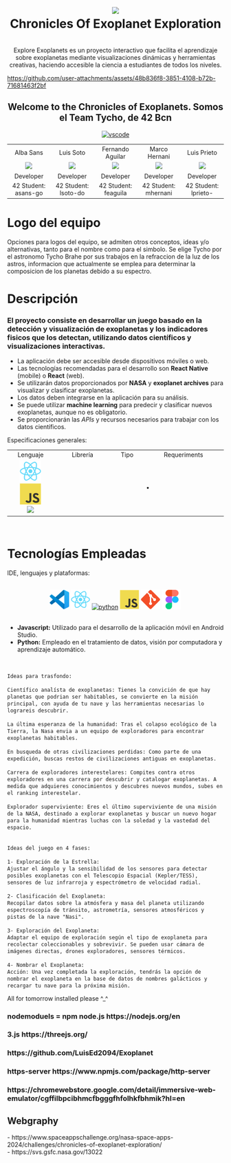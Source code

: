 <div align="center">

  # <a href="#"><img align="center" src="https://github.com/user-attachments/assets/8450f224-b9fd-4ff6-81b5-2dc1478c8873"></a> <br> Chronicles Of Exoplanet Exploration <br>
<br>Explore Exoplanets es un proyecto interactivo que facilita el aprendizaje sobre exoplanetas mediante visualizaciones dinámicas y herramientas creativas, haciendo accesible la ciencia a estudiantes de todos los niveles.
</div>

https://github.com/user-attachments/assets/48b836f8-3851-4108-b72b-71681463f2bf

<h2 align="center">Welcome to the Chronicles of Exoplanets. Somos el Team Tycho, de 42 Bcn</h2>

<div align="center">
<a href="#"><img src="https://github.com/user-attachments/assets/8293109c-dcd6-4385-b766-ff254fe505ba" alt="vscode" width="500" height="500"/></a>
</div>

<div align="center">
<table>
  <tr>
    <td align="center" width="300">Alba Sans</td>
    <td align="center" width="300">Luis Soto</td>
    <td align="center" width="300">Fernando Aguilar</td>
    <td align="center" width="300">Marco Hernani</td>
    <td align="center" width="300">Luis Prieto</td>
  </tr>
  <tr>
    <td align="center" width="300"><a href="#"><img width="165" src="https://github.com/user-attachments/assets/853fa52e-7b1e-4ec0-881d-48480e45cdc8" /></a></td>
    <td align="center" width="300"><a href="#"><img width="145" src="https://github.com/user-attachments/assets/6bcb7b68-3055-4940-8009-aab9c816e5bb" /></a></td>
    <td align="center" width="300"><a href="#"><img width="138" src="https://github.com/user-attachments/assets/059519f6-fc86-4ee5-8f68-72511d7aef53" /></a></td>
    <td align="center" width="300"><a href="#"><img width="153" src="https://github.com/user-attachments/assets/358520f3-133d-4c03-bf92-192830a9dc65" /></a></td>
    <td align="center" width="300"><a href="#"><img width="155" src="https://github.com/user-attachments/assets/9f1fe198-7ab5-48cd-b4ed-834f05da599a" /></a></td>
  </tr>

  <tr>
    <td align="center" width="500">Developer </td>
    <td align="center" width="500">Developer </td>
    <td align="center" width="500">Developer </td>
    <td align="center" width="500">Developer </td>
    <td align="center" width="500">Developer </td>
  </tr>
  <tr>
    <td align="center" width="500">42 Student: asans-go</td>
    <td align="center" width="500">42 Student: lsoto-do</td>
    <td align="center" width="500">42 Student: feaguila</td>
    <td align="center" width="500">42 Student: mhernani</td>
    <td align="center" width="500">42 Student: lprieto-</td>
  </tr>
</table>

</div>

# Logo del equipo
Opciones para logos del equipo, se admiten otros conceptos, ideas y/o alternativas, tanto para el nombre como para el simbolo. Se elige Tycho por el astronomo Tycho Brahe por sus trabajos en la refraccion de la luz de los astros, informacion que actualmente se emplea para determinar la composicion de los planetas debido a su espectro.

# Descripción

<h3 weight="bold">El proyecto consiste en desarrollar un juego basado en la detección y visualización de exoplanetas y los indicadores fisicos que los detectan, utilizando datos científicos y visualizaciones interactivas.</h3>

- La aplicación debe ser accesible desde dispositivos móviles o web.
- Las tecnologías recomendadas para el desarrollo son <b>React Native</b> (mobile) o <b>React</b> (web).
- Se utilizarán datos proporcionados por <b>NASA</b> y <b>exoplanet archives</b> para visualizar y clasificar exoplanetas.
- Los datos deben integrarse en la aplicación para su análisis.
- Se puede utilizar <b>machine learning</b> para predecir y clasificar nuevos exoplanetas, aunque no es obligatorio.
- Se proporcionarán las <em>APIs</em> y recursos necesarios para trabajar con los datos científicos.

Especificaciones generales:

<div align="center">
<table>
  <tr>
    <td align="center" width="160">Lenguaje</td>
    <td align="center" width="250">Librería<br></td>
    <td align="center">Tipo</td>
    <td align="center">Requeriments</td>
  </tr>
  <tr>
    <td align="center"><a href="#"><img width="50" src="https://github.com/devicons/devicon/blob/v2.16.0/icons/react/react-original.svg" /></a><br><a href="#"><img width="50" src="https://github.com/devicons/devicon/blob/v2.16.0/icons/javascript/javascript-original.svg" /></a><br><a href="#"><img width="50" src="https://cdn.jsdelivr.net/gh/devicons/devicon@latest/icons/python/python-original.svg" /></a><br>
    </td>
    <td align="center" width="250"><img width="200" src="" /></td>
    <td align="center" width="120"></td>
    <td width="330">
      • 
      </td>
  </tr>
</table>
</div>
<br>

# Tecnologías Empleadas

IDE, lenguajes y plataformas:
<br>
<br>
<div align="center">
<a href="#"><img src="https://github.com/devicons/devicon/blob/v2.16.0/icons/vscode/vscode-original.svg" alt="vscode" width="45" height="45"/></a>
<a href="#"><img src="https://github.com/devicons/devicon/blob/v2.16.0/icons/react/react-original.svg" alt="react" width="45" height="45"/></a>
<a href="#"><img src="https://cdn.jsdelivr.net/gh/devicons/devicon@latest/icons/python/python-original.svg" alt="python" width="45" height="45"/></a>
<a href="#"><img src="https://github.com/devicons/devicon/blob/v2.16.0/icons/javascript/javascript-original.svg" alt="javascript" width="45" height="45"/></a>
<a href="#"><img src="https://github.com/devicons/devicon/blob/v2.16.0/icons/git/git-plain.svg" alt="git" width="45" height="45"/></a>
<a href="#"><img src="https://github.com/devicons/devicon/blob/v2.16.0/icons/figma/figma-original.svg" alt="figma" width="45" height="45"/></a>

</div>
<br>

- <b>Javascript:</b> Utilizado para el desarrollo de la aplicación móvil en Android Studio.
- <b>Python:</b> Empleado en el tratamiento de datos, visión por computadora y aprendizaje automático.

<br>

`````
Ideas para trasfondo:

Científico analísta de exoplanetas: Tienes la convición de que hay planetas que podrian ser habitables, se convierte en la misión principal, con ayuda de tu nave y las herramientas necesarias lo lograreis descubrir.

La última esperanza de la humanidad: Tras el colapso ecológico de la Tierra, la Nasa envia a un equipo de exploradores para encontrar exoplanetas habitables.

En busqueda de otras civilizaciones perdidas: Como parte de una expedición, buscas restos de civilizaciones antiguas en exoplanetas. 

Carrera de exploradores interestelares: Compites contra otros exploradores en una carrera por descubrir y catalogar exoplanetas. A medida que adquieres conocimientos y descubres nuevos mundos, subes en el ranking interestelar.

Explorador superviviente: Eres el último superviviente de una misión de la NASA, destinado a explorar exoplanetas y buscar un nuevo hogar para la humanidad mientras luchas con la soledad y la vastedad del espacio.


Ideas del juego en 4 fases:

1- Exploración de la Estrella:
Ajustar el ángulo y la sensibilidad de los sensores para detectar posibles exoplanetas con el Telescopio Espacial (Kepler/TESS), sensores de luz infrarroja y espectrómetro de velocidad radial.

2- Clasificación del Exoplaneta:
Recopilar datos sobre la atmósfera y masa del planeta utilizando espectroscopía de tránsito, astrometría, sensores atmosféricos y pistas de la nave "Nasi".

3- Exploración del Exoplaneta:
Adaptar el equipo de exploración según el tipo de exoplaneta para recolectar coleccionables y sobrevivir. Se pueden usar cámara de imágenes directas, drones exploradores, sensores térmicos.

4- Nombrar el Exoplaneta:
Acción: Una vez completada la exploración, tendrás la opción de nombrar el exoplaneta en la base de datos de nombres galácticos y recargar tu nave para la próxima misión.

`````

All for tomorrow installed please ^_^
<h3>nodemoduels = npm node.js https://nodejs.org/en  </h3>
<h3>3.js https://threejs.org/  </h3>
<h3>https://github.com/LuisEd2094/Exoplanet</h3>
<h3>https-server  https://www.npmjs.com/package/http-server </h3>
<h3>https://chromewebstore.google.com/detail/immersive-web-emulator/cgffilbpcibhmcfbgggfhfolhkfbhmik?hl=en</h3>


<h2>Webgraphy</h2>
- https://www.spaceappschallenge.org/nasa-space-apps-2024/challenges/chronicles-of-exoplanet-exploration/ <br>
- https://svs.gsfc.nasa.gov/13022
